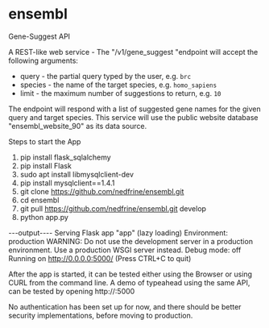 # ensembl

Gene-Suggest API

A REST-like web service - The "/v1/gene_suggest "endpoint will accept the following arguments:

* query - the partial query typed by the user, e.g. `brc` 
* species - the name of the target species, e.g. `homo_sapiens`
* limit - the maximum number of suggestions to return, e.g. `10`

The endpoint will respond with a list of suggested gene names for the given query and target species.
This service will use the public website database "ensembl_website_90" as its data source.

Steps to start the App

1) pip install flask_sqlalchemy
2) pip install Flask
3) sudo apt install libmysqlclient-dev
4) pip install mysqlclient==1.4.1
5) git clone https://github.com/nedfrine/ensembl.git
6) cd ensembl 
7) git pull https://github.com/nedfrine/ensembl.git develop
8) python app.py

---output----
  Serving Flask app "app" (lazy loading)
  Environment: production
   WARNING: Do not use the development server in a production environment.
   Use a production WSGI server instead.
  Debug mode: off
  Running on http://0.0.0.0:5000/ (Press CTRL+C to quit)


After the app is started, it can be tested either using the Browser or using CURL from the command line.
A demo of typeahead using the same API, can be tested by opening http://<server-name>:5000

No authentication has been set up for now, and there should be better security implementations, before moving to production.
